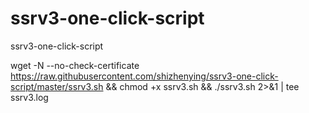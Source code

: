 # ssrv3-one-click-script
ssrv3-one-click-script


wget -N --no-check-certificate https://raw.githubusercontent.com/shizhenying/ssrv3-one-click-script/master/ssrv3.sh && chmod +x ssrv3.sh && ./ssrv3.sh 2>&1 | tee ssrv3.log
